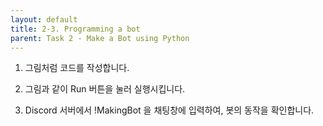 ```yaml
---
layout: default
title: 2-3. Programming a bot
parent: Task 2 - Make a Bot using Python
---
```


1. 그림처럼 코드를 작성합니다.

2. 그림과 같이 Run 버튼을 눌러 실행시킵니다.

3. Discord 서버에서 !MakingBot 을 채팅창에 입력하여, 봇의 동작을 확인합니다.
